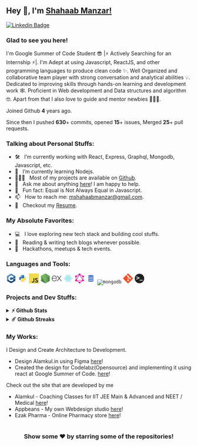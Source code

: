 

<!--
### Hi there 👋
**shahaab/shahaab** is a ✨ _special_ ✨ repository because its `README.md` (this file) appears on your GitHub profile.

Here are some ideas to get you started:
, created **20**+ gists and contributed to **18**+ public repositories.
- 🔭 I’m currently working on ...
- 🌱 I’m currently learning ...
- 👯 I’m looking to collaborate on ...
- 🤔 I’m looking for help with ...
- 💬 Ask me about ...
- 📫 How to reach me: ...
- 😄 Pronouns: ...
- ⚡ Fun fact: ...
-->

## Hey 👋, I'm [Shahaab Manzar!](https://github.com/shahaab/)

[![Linkedin Badge](https://img.shields.io/badge/-LinkedIn-0e76a8?style=flat-square&logo=Linkedin&logoColor=white)](https://linkedin.com/in/shahaab-manzar/)

### Glad to see you here! &nbsp; 
I'm Google Summer of Code Student 😎 |⚡ Actively Searching for an Internship ⚡|. I'm Adept at using Javascript, ReactJS, and other programming languages to produce clean code ✨. Well Organized and collaborative team player with strong
conversation and analytical abilities 💡. Dedicated to improving skills through hands-on learning and development work 🕸️. Proficient in Web development and Data structures and algorithm 🤓. Apart from that I also love to guide and mentor newbies 👨🏻‍💻.

Joined Github **4** years ago.

Since then I pushed **630**+ commits, opened **15**+ issues, Merged **25**+ pull requests.

### Talking about Personal Stuffs:

- 🛠 &nbsp; I’m currently working with React, Express, Graphql, Mongodb, Javascript, etc.
- 🚀 &nbsp; I’m currently learning Nodejs.
- 👨🏻‍💻 &nbsp; Most of my projects are available on [Github](https://github.com/shahaab).
- 💬 &nbsp; Ask me about anything [here](https://www.linkedin.com/in/shahaab-manzar/)! I am happy to help.
- 👾 &nbsp; Fun fact: Equal is Not Always Equal in Javascript.
- 📫 &nbsp; How to reach me: mshahaabmanzar@gmail.com.
- 📝 &nbsp; Checkout my [Resume](https://bit.ly/shahaab_manzar).

### My Absolute Favorites:

- 💻 &nbsp; I love exploring new tech stack and building cool stuffs.
- 📰 &nbsp; Reading & writing tech blogs whenever possible.
- 🍕 &nbsp; Hackathons, meetups & tech events.

### Languages and Tools:

<code><img height="27" src="https://raw.githubusercontent.com/github/explore/80688e429a7d4ef2fca1e82350fe8e3517d3494d/topics/cpp/cpp.png" alt="cpp"></code>
<code><img height="27" src="https://raw.githubusercontent.com/github/explore/80688e429a7d4ef2fca1e82350fe8e3517d3494d/topics/python/python.png" alt="python"></code>
<code><img height="27" src="https://raw.githubusercontent.com/github/explore/80688e429a7d4ef2fca1e82350fe8e3517d3494d/topics/javascript/javascript.png" alt="javascript"></code>
<code><img height="27" src="https://raw.githubusercontent.com/github/explore/80688e429a7d4ef2fca1e82350fe8e3517d3494d/topics/nodejs/nodejs.png" alt="nodejs"></code>
<code><img height="27" src="https://raw.githubusercontent.com/devicons/devicon/master/icons/express/express-original.svg" alt="expressjs"></code>
<code><img height="27" src="https://raw.githubusercontent.com/github/explore/80688e429a7d4ef2fca1e82350fe8e3517d3494d/topics/react/react.png" alt="react"></code>
<code><img height="27" src="https://raw.githubusercontent.com/github/explore/80688e429a7d4ef2fca1e82350fe8e3517d3494d/topics/graphql/graphql.png" alt="graphql"></code>
<code><img height="27" src="https://raw.githubusercontent.com/github/explore/80688e429a7d4ef2fca1e82350fe8e3517d3494d/topics/sql/sql.png" alt="sql"></code>
<code><img height="27" src="https://encrypted-tbn0.gstatic.com/images?q=tbn%3AANd9GcSTTzPAw-55ssm1Im594xYZ9eRQu2JylrkYLg&usqp=CAU" alt="mongodb"></code>
<code><img height="27" src="https://raw.githubusercontent.com/devicons/devicon/master/icons/git/git-original.svg" alt="git"></code>
<code><img height="27" src="https://raw.githubusercontent.com/github/explore/80688e429a7d4ef2fca1e82350fe8e3517d3494d/topics/terminal/terminal.png" alt="terminal"></code>

<!--
<code><img height="25" src="https://raw.githubusercontent.com/github/explore/80688e429a7d4ef2fca1e82350fe8e3517d3494d/topics/sass/sass.png" alt="sass"></code>
-->

### Projects and Dev Stuffs:

<details>	
  <summary><b>⚡ Github Stats</b></summary>

  <br />
  <img height="180em" src="https://github-readme-stats.vercel.app/api?username=shahaab&show_icons=true&hide_border=true&&count_private=true&include_all_commits=true" />
  <img height="180em" src="https://github-readme-stats.vercel.app/api/top-langs/?username=shahaab&exclude_repo=KNN-Image-Classification&show_icons=true&hide_border=true&layout=compact&langs_count=8"/>
</details>

<details>	
  <summary><b>☄️ Github Streaks</b></summary>

  <br />
  <img height="180em" src="https://github-readme-streak-stats.herokuapp.com/?user=shahaab&hide_border=true" />
</details>


### My Works:
 I Design and Create Architecture to Development.
-  Design Alamkul.in using Figma [here](https://www.behance.net/gallery/129696375/Alamkul-Website)!
-  Created the design for Codelabz(Opensource) and implementing it using react at Google Summer of Code. [here](https://www.figma.com/file/pfl5GvmMvNOi34bdcPAYt5/Codelabz-Prototype?node-id=0%3A1)!
 
 Check out the site that are developed by me
- Alamkul - Coaching Classes for IIT JEE Main &amp; Advanced and NEET / Medical [here](http://alamkul.in/)!
- Appbeans - My own Webdesign studio [here](https://appbeans.netlify.app/)!
- Ezak Pharma - Online Pharmacy store [here](https://ezak.netlify.app/)!

#

<div align="center">

### Show some ❤️ by starring some of the repositories!
  </div>
